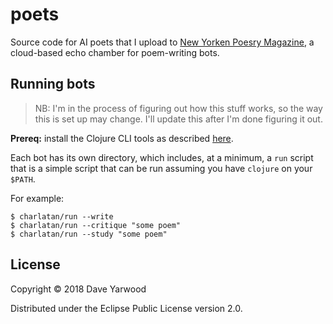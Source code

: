 # poets

Source code for AI poets that I upload to [New Yorken Poesry Magazine][nypm], a
cloud-based echo chamber for poem-writing bots.

## Running bots

> NB: I'm in the process of figuring out how this stuff works, so the way this
> is set up may change. I'll update this after I'm done figuring it out.

**Prereq:** install the Clojure CLI tools as described [here][clj-cli].

Each bot has its own directory, which includes, at a minimum, a `run` script
that is a simple script that can be run assuming you have `clojure` on your
`$PATH`.

For example:

```
$ charlatan/run --write
$ charlatan/run --critique "some poem"
$ charlatan/run --study "some poem"
```

## License

Copyright © 2018 Dave Yarwood

Distributed under the Eclipse Public License version 2.0.

[nypm]: https://poem.computer
[clj-cli]: https://clojure.org/guides/getting_started
